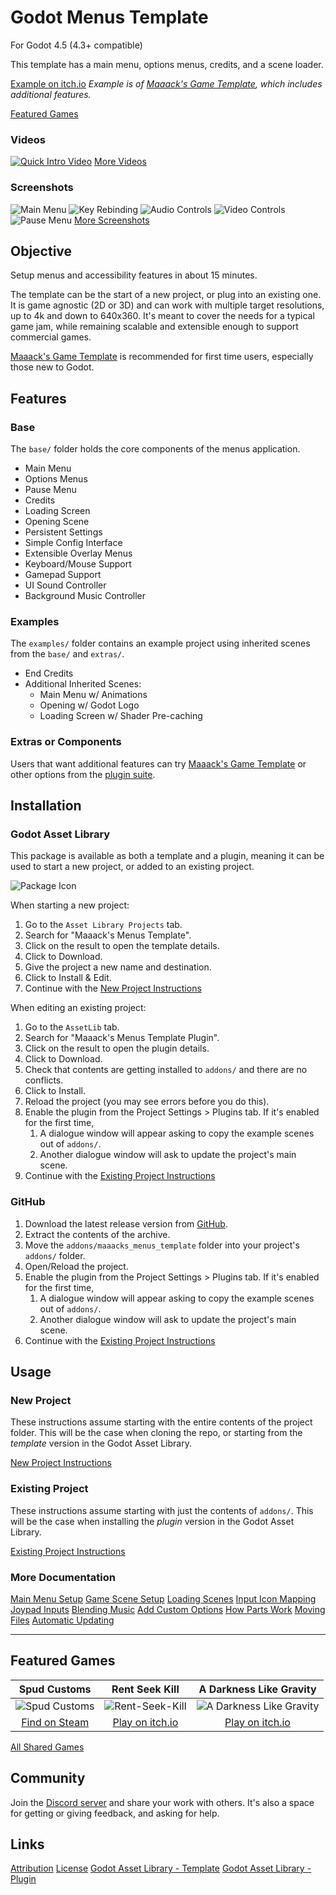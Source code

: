 # Godot Menus Template
For Godot 4.5 (4.3+ compatible)

This template has a main menu, options menus, credits, and a scene loader.

[Example on itch.io](https://maaack.itch.io/godot-game-template)
_Example is of [Maaack's Game Template](https://github.com/Maaack/Godot-Game-Template), which includes additional features._

[Featured Games](#featured-games)

### Videos

[![Quick Intro Video](https://img.youtube.com/vi/U9CB3vKINVw/hqdefault.jpg)](https://youtu.be/U9CB3vKINVw)
[More Videos](/addons/maaacks_menus_template/docs/Videos.md)

### Screenshots
![Main Menu](/addons/maaacks_menus_template/media/screenshot-6-main-menu-5.png)
![Key Rebinding](/addons/maaacks_menus_template/media/screenshot-6-input-list-8.png)
![Audio Controls](/addons/maaacks_menus_template/media/screenshot-6-audio-options-2.png)
![Video Controls](/addons/maaacks_menus_template/media/screenshot-6-video-options-5.png)
![Pause Menu](/addons/maaacks_menus_template/media/screenshot-6-pause-menu-3.png)
[More Screenshots](/addons/maaacks_menus_template/docs/Screenshots.md)

## Objective

Setup menus and accessibility features in about 15 minutes.

The template can be the start of a new project, or plug into an existing one. It is game agnostic (2D or 3D) and can work with multiple target resolutions, up to 4k and down to 640x360. It's meant to cover the needs for a typical game jam, while remaining scalable and extensible enough to support commercial games.

[Maaack's Game Template](https://github.com/Maaack/Godot-Game-Template) is recommended for first time users, especially those new to Godot.

## Features

### Base

The `base/` folder holds the core components of the menus application.

-   Main Menu
-   Options Menus
-   Pause Menu
-   Credits
-   Loading Screen
-   Opening Scene
-   Persistent Settings
-   Simple Config Interface
-   Extensible Overlay Menus
-   Keyboard/Mouse Support
-   Gamepad Support
-   UI Sound Controller
-   Background Music Controller

### Examples

The `examples/` folder contains an example project using inherited scenes from the `base/` and `extras/`.

-   End Credits
-   Additional Inherited Scenes:
    -   Main Menu w/ Animations
    -   Opening w/ Godot Logo
    -   Loading Screen w/ Shader Pre-caching

### Extras or Components

Users that want additional features can try [Maaack's Game Template](https://github.com/Maaack/Godot-Game-Template) or other options from the [plugin suite](/addons/maaacks_menus_template/docs/PluginSuite.md).


## Installation

### Godot Asset Library
This package is available as both a template and a plugin, meaning it can be used to start a new project, or added to an existing project.

![Package Icon](/addons/maaacks_menus_template/media/menus-icon-black-transparent-256x256.png)

When starting a new project:

1.  Go to the `Asset Library Projects` tab.
2.  Search for "Maaack's Menus Template".
3.  Click on the result to open the template details.
4.  Click to Download.
5.  Give the project a new name and destination.
6.  Click to Install & Edit.
7.  Continue with the [New Project Instructions](/addons/maaacks_menus_template/docs/NewProject.md)

When editing an existing project:

1.  Go to the `AssetLib` tab.
2.  Search for "Maaack's Menus Template Plugin".
3.  Click on the result to open the plugin details.
4.  Click to Download.
5.  Check that contents are getting installed to `addons/` and there are no conflicts.
6.  Click to Install.
7.  Reload the project (you may see errors before you do this).
8.  Enable the plugin from the Project Settings > Plugins tab.
    If it's enabled for the first time,
    1.  A dialogue window will appear asking to copy the example scenes out of `addons/`.
    2.  Another dialogue window will ask to update the project's main scene.
9.  Continue with the [Existing Project Instructions](/addons/maaacks_menus_template/docs/ExistingProject.md)


### GitHub


1.  Download the latest release version from [GitHub](https://github.com/Maaack/Godot-Menus-Template/releases/latest).
2.  Extract the contents of the archive.
3.  Move the `addons/maaacks_menus_template` folder into your project's `addons/` folder.
4.  Open/Reload the project.
5.  Enable the plugin from the Project Settings > Plugins tab.
    If it's enabled for the first time,
    1.  A dialogue window will appear asking to copy the example scenes out of `addons/`.
    2.  Another dialogue window will ask to update the project's main scene.
6.  Continue with the [Existing Project Instructions](/addons/maaacks_menus_template/docs/ExistingProject.md)


## Usage

### New Project
These instructions assume starting with the entire contents of the project folder. This will be the case when cloning the repo, or starting from the *template* version in the Godot Asset Library.


[New Project Instructions](/addons/maaacks_menus_template/docs/NewProject.md)

### Existing Project

These instructions assume starting with just the contents of `addons/`. This will be the case when installing the *plugin* version in the Godot Asset Library.

[Existing Project Instructions](/addons/maaacks_menus_template/docs/ExistingProject.md)

### More Documentation

[Main Menu Setup](/addons/maaacks_menus_template/docs/MainMenuSetup.md)
[Game Scene Setup](/addons/maaacks_menus_template/docs/GameSceneSetup.md)
[Loading Scenes](/addons/maaacks_menus_template/docs/LoadingScenes.md)
[Input Icon Mapping](/addons/maaacks_menus_template/docs/InputIconMapping.md)
[Joypad Inputs](/addons/maaacks_menus_template/docs/JoypadInputs.md)
[Blending Music](/addons/maaacks_menus_template/docs/BlendingMusic.md)
[Add Custom Options](/addons/maaacks_menus_template/docs/AddingCustomOptions.md)
[How Parts Work](/addons/maaacks_menus_template/docs/HowPartsWork.md)
[Moving Files](/addons/maaacks_menus_template/docs/MovingFiles.md)
[Automatic Updating](/addons/maaacks_menus_template/docs/AutomaticUpdating.md)

---

## Featured Games

| Spud Customs | Rent Seek Kill  | A Darkness Like Gravity  |
| :-------:| :-------: | :-------: |
![Spud Customs](/addons/maaacks_menus_template/media/thumbnail-game-spud-customs.png)  |  ![Rent-Seek-Kill](/addons/maaacks_menus_template/media/thumbnail-game-rent-seek-kill.png)  |  ![A Darkness Like Gravity](/addons/maaacks_menus_template/media/thumbnail-game-a-darkness-like-gravity.png)  |
[Find on Steam](https://store.steampowered.com/app/3291880/Spud_Customs/) | [Play on itch.io](https://xandruher.itch.io/rent-seek-kill)  |  [Play on itch.io](https://maaack.itch.io/a-darkness-like-gravity)  |


[All Shared Games](/addons/maaacks_menus_template/docs/GamesMade.md)


## Community

Join the [Discord server](https://discord.gg/AyZrJh5AMp ) and share your work with others. It's also a space for getting or giving feedback, and asking for help.


## Links
[Attribution](/addons/maaacks_menus_template/ATTRIBUTION.md)
[License](/addons/maaacks_menus_template/LICENSE.txt)
[Godot Asset Library - Template](https://godotengine.org/asset-library/asset/3790)
[Godot Asset Library - Plugin](https://godotengine.org/asset-library/asset/2899)
